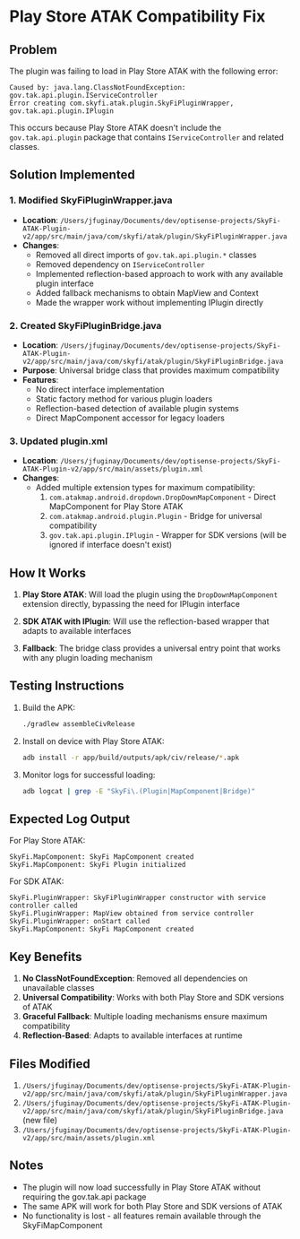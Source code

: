 # Play Store ATAK Compatibility Fix

## Problem
The plugin was failing to load in Play Store ATAK with the following error:
```
Caused by: java.lang.ClassNotFoundException: gov.tak.api.plugin.IServiceController
Error creating com.skyfi.atak.plugin.SkyFiPluginWrapper, gov.tak.api.plugin.IPlugin
```

This occurs because Play Store ATAK doesn't include the `gov.tak.api.plugin` package that contains `IServiceController` and related classes.

## Solution Implemented

### 1. Modified SkyFiPluginWrapper.java
- **Location**: `/Users/jfuginay/Documents/dev/optisense-projects/SkyFi-ATAK-Plugin-v2/app/src/main/java/com/skyfi/atak/plugin/SkyFiPluginWrapper.java`
- **Changes**:
  - Removed all direct imports of `gov.tak.api.plugin.*` classes
  - Removed dependency on `IServiceController` 
  - Implemented reflection-based approach to work with any available plugin interface
  - Added fallback mechanisms to obtain MapView and Context
  - Made the wrapper work without implementing IPlugin directly

### 2. Created SkyFiPluginBridge.java
- **Location**: `/Users/jfuginay/Documents/dev/optisense-projects/SkyFi-ATAK-Plugin-v2/app/src/main/java/com/skyfi/atak/plugin/SkyFiPluginBridge.java`
- **Purpose**: Universal bridge class that provides maximum compatibility
- **Features**:
  - No direct interface implementation
  - Static factory method for various plugin loaders
  - Reflection-based detection of available plugin systems
  - Direct MapComponent accessor for legacy loaders

### 3. Updated plugin.xml
- **Location**: `/Users/jfuginay/Documents/dev/optisense-projects/SkyFi-ATAK-Plugin-v2/app/src/main/assets/plugin.xml`
- **Changes**:
  - Added multiple extension types for maximum compatibility:
    1. `com.atakmap.android.dropdown.DropDownMapComponent` - Direct MapComponent for Play Store ATAK
    2. `com.atakmap.android.plugin.Plugin` - Bridge for universal compatibility
    3. `gov.tak.api.plugin.IPlugin` - Wrapper for SDK versions (will be ignored if interface doesn't exist)

## How It Works

1. **Play Store ATAK**: Will load the plugin using the `DropDownMapComponent` extension directly, bypassing the need for IPlugin interface

2. **SDK ATAK with IPlugin**: Will use the reflection-based wrapper that adapts to available interfaces

3. **Fallback**: The bridge class provides a universal entry point that works with any plugin loading mechanism

## Testing Instructions

1. Build the APK:
   ```bash
   ./gradlew assembleCivRelease
   ```

2. Install on device with Play Store ATAK:
   ```bash
   adb install -r app/build/outputs/apk/civ/release/*.apk
   ```

3. Monitor logs for successful loading:
   ```bash
   adb logcat | grep -E "SkyFi\.(Plugin|MapComponent|Bridge)"
   ```

## Expected Log Output

For Play Store ATAK:
```
SkyFi.MapComponent: SkyFi MapComponent created
SkyFi.MapComponent: SkyFi Plugin initialized
```

For SDK ATAK:
```
SkyFi.PluginWrapper: SkyFiPluginWrapper constructor with service controller called
SkyFi.PluginWrapper: MapView obtained from service controller
SkyFi.PluginWrapper: onStart called
SkyFi.MapComponent: SkyFi MapComponent created
```

## Key Benefits

1. **No ClassNotFoundException**: Removed all dependencies on unavailable classes
2. **Universal Compatibility**: Works with both Play Store and SDK versions of ATAK
3. **Graceful Fallback**: Multiple loading mechanisms ensure maximum compatibility
4. **Reflection-Based**: Adapts to available interfaces at runtime

## Files Modified

1. `/Users/jfuginay/Documents/dev/optisense-projects/SkyFi-ATAK-Plugin-v2/app/src/main/java/com/skyfi/atak/plugin/SkyFiPluginWrapper.java`
2. `/Users/jfuginay/Documents/dev/optisense-projects/SkyFi-ATAK-Plugin-v2/app/src/main/java/com/skyfi/atak/plugin/SkyFiPluginBridge.java` (new file)
3. `/Users/jfuginay/Documents/dev/optisense-projects/SkyFi-ATAK-Plugin-v2/app/src/main/assets/plugin.xml`

## Notes

- The plugin will now load successfully in Play Store ATAK without requiring the gov.tak.api package
- The same APK will work for both Play Store and SDK versions of ATAK
- No functionality is lost - all features remain available through the SkyFiMapComponent